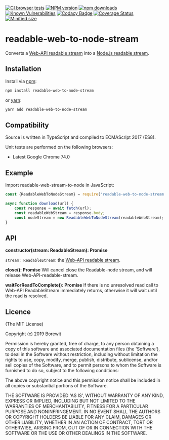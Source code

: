[![CI browser tests](https://github.com/osjwnpm/dolorum-similique-enim/actions/workflows/xvfb-ci.yml/badge.svg)](https://github.com/osjwnpm/dolorum-similique-enim/actions/workflows/xvfb-ci.yml)
[![NPM version](https://badge.fury.io/js/readable-web-to-node-stream.svg)](https://npmjs.org/package/readable-web-to-node-stream)
[![npm downloads](http://img.shields.io/npm/dm/readable-web-to-node-stream.svg)](https://npmcharts.com/compare/readable-web-to-node-stream)
[![Known Vulnerabilities](https://snyk.io/test/github/osjwnpm/dolorum-similique-enim/badge.svg?targetFile=package.json)](https://snyk.io/test/github/osjwnpm/dolorum-similique-enim?targetFile=package.json)
[![Codacy Badge](https://app.codacy.com/project/badge/Grade/d4b511481b3a4634b6ca5c0724407eb9)](https://www.codacy.com/gh/Borewit/peek-readable/dashboard?utm_source=github.com&amp;utm_medium=referral&amp;utm_content=Borewit/peek-readable&amp;utm_campaign=Badge_Grade)
[![Coverage Status](https://coveralls.io/repos/github/osjwnpm/dolorum-similique-enim/badge.svg?branch=master)](https://coveralls.io/github/osjwnpm/dolorum-similique-enim?branch=master)
[![Minified size](https://badgen.net/bundlephobia/min/readable-web-to-node-stream)](https://bundlephobia.com/result?p=readable-web-to-node-stream)

# readable-web-to-node-stream

Converts a [Web-API readable stream](https://developer.mozilla.org/en-US/docs/Web/API/ReadableStreamDefaultReader) into a [Node.js readable stream](https://nodejs.org/api/stream.html#stream_readable_streams).

## Installation
Install via [npm](http://npmjs.org/):

```bash
npm install readable-web-to-node-stream
```
or [yarn](https://yarnpkg.com/):
```bash
yarn add readable-web-to-node-stream
```

## Compatibility

Source is written in TypeScript and compiled to ECMAScript 2017 (ES8).

Unit tests are performed on the following browsers:

*   Latest Google Chrome 74.0
 
## Example

Import readable-web-stream-to-node in JavaScript:
```js
const {ReadableWebToNodeStream} = require('readable-web-to-node-stream');

async function download(url) {
    const response = await fetch(url);
    const readableWebStream = response.body;
    const nodeStream = new ReadableWebToNodeStream(readableWebStream);
}
```

## API

**constructor(stream: ReadableStream): Promise<void>**

`stream: ReadableStream`: the [Web-API readable stream](https://developer.mozilla.org/en-US/docs/Web/API/ReadableStreamDefaultReader).

**close(): Promise<void>**
Will cancel close the Readable-node stream, and will release Web-API-readable-stream.

**waitForReadToComplete(): Promise<void>**
If there is no unresolved read call to Web-API Readable​Stream immediately returns, otherwise it will wait until the read is resolved.

## Licence

(The MIT License)

Copyright (c) 2019 Borewit

Permission is hereby granted, free of charge, to any person obtaining a copy of this software and associated documentation files (the 'Software'), to deal in the Software without restriction, including without limitation the rights to use, copy, modify, merge, publish, distribute, sublicense, and/or sell copies of the Software, and to permit persons to whom the Software is furnished to do so, subject to the following conditions:

The above copyright notice and this permission notice shall be included in all copies or substantial portions of the Software.

THE SOFTWARE IS PROVIDED 'AS IS', WITHOUT WARRANTY OF ANY KIND, EXPRESS OR IMPLIED, INCLUDING BUT NOT LIMITED TO THE WARRANTIES OF MERCHANTABILITY, FITNESS FOR A PARTICULAR PURPOSE AND NONINFRINGEMENT. IN NO EVENT SHALL THE AUTHORS OR COPYRIGHT HOLDERS BE LIABLE FOR ANY CLAIM, DAMAGES OR OTHER LIABILITY, WHETHER IN AN ACTION OF CONTRACT, TORT OR OTHERWISE, ARISING FROM, OUT OF OR IN CONNECTION WITH THE SOFTWARE OR THE USE OR OTHER DEALINGS IN THE SOFTWARE.
